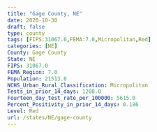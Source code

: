 ```yaml
---
title: "Gage County, NE"
date: 2020-10-30
draft: false
type: county
tags: [FIPS:31067.0,FEMA:7.0,Micropolitan,Red]
categories: [NE]
County: Gage County
State: NE
FIPS: 31067.0
FEMA_Region: 7.0
Population: 21513.0
NCHS_Urban_Rural_Classification: Micropolitan
Tests_in_prior_14_days: 1208.0
Fourteen_day_test_rate_per_100000: 5615.0
Percent_Positivity_in_prior_14_days: 0.186
Level: Red
url: /states/NE/gage-county
---
```



